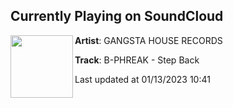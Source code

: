 ## Currently Playing on SoundCloud

[<img align="left" width="100" src="https://i1.sndcdn.com/artworks-kpqjTsLCuGws1Q6E-sq0VjQ-t500x500.jpg">](https://soundcloud.com/gangstahouserec/b-phreak-step-back?in=gangstahouserec/sets/b-phreak-step-back)

**Artist**: GANGSTA HOUSE RECORDS 

**Track**: B-PHREAK - Step Back

Last updated at 01/13/2023 10:41
